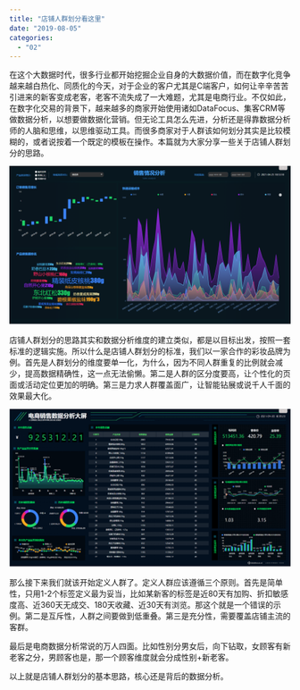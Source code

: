 ```yaml
---
title: "店铺人群划分看这里"
date: "2019-08-05"
categories: 
  - "02"
---
```


在这个大数据时代，很多行业都开始挖掘企业自身的大数据价值，而在数字化竞争越来越白热化、同质化的今天，对于企业的客户尤其是C端客户，如何让辛辛苦苦引进来的新客变成老客，老客不流失成了一大难题，尤其是电商行业。不仅如此，在数字化交易的背景下，越来越多的商家开始使用诸如DataFocus、集客CRM等做数据分析，以想要做数据化营销。但无论工具怎么先进，分析还是得靠数据分析师的人脑和思维，以思维驱动工具。而很多商家对于人群该如何划分其实是比较模糊的，或者说按着一个既定的模板在操作。本篇就为大家分享一些关于店铺人群划分的思路。

![](images/word-image-31.png)

店铺人群划分的思路其实和数据分析维度的建立类似，都是以目标出发，按照一套标准的逻辑实施。所以什么是店铺人群划分的标准，我们以一家合作的彩妆品牌为例。首先是人群划分的维度要单一化，为什么，因为不同人群重复的比例就会减少，提高数据精确性，这一点无法偷懒。第二是人群的区分度要高，让个性化的页面或活动定位更加的明确。第三是力求人群覆盖面广，让智能钻展或说千人千面的效果最大化。

![](images/word-image-29.png)

那么接下来我们就该开始定义人群了。定义人群应该遵循三个原则。首先是简单性，只用1-2个标签定义最为妥当，比如某新客的标签是近80天有加购、折扣敏感度高、近360天无成交、180天收藏、近30天有浏览。那这个就是一个错误的示例。第二是互斥性，人群之间要做到低重叠。第三是充分性，需要覆盖店铺主流的客群。

最后是电商数据分析常说的万人四面。比如性别分男女后，向下钻取，女顾客有新老客之分，男顾客也是，那一个顾客维度就会分成性别+新老客。

以上就是店铺人群划分的基本思路，核心还是背后的数据分析。
